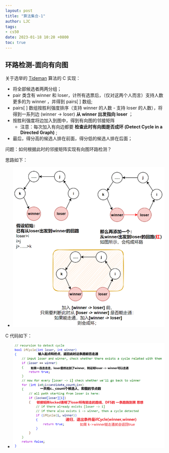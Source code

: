 ```yaml
---
layout: post
title: "算法集合-1"
author: LJC
tags:
- cs50
date: 2023-01-18 10:20 +0800
toc: true
---
```


## 环路检测-面向有向图

关于选举的 [Tideman](https://cs50.harvard.edu/x/2022/psets/3/tideman/) 算法的 C 实现：
- 将全部候选者两两分组；
- pair 类含有 winner 和 loser，计所有选票后，（仅对这两个人而言）支持人数更多的为 winner ，并得到 pairs[ ] 数组;
-  pairs[ ] 数组按胜利强度排序（支持 winner 的人数 - 支持 loser 的人数），将得到一系列边 (winner -> loser) **从 winner 出发指向 loser** ；
- 按胜利强度将边加入到图中，得到有向图的邻接矩阵
    - 注意：每次加入有向边都要 **检查此时有向图是否成环 (Detect Cycle in a Directed Graph)** ;
- 最后，得分高的候选人排在前面，得分低的候选人排在后面；

问题：如何根据此时的邻接矩阵实现有向图环路检测？

思路如下：

- ![cs50-1.png](/images/cs50-1.png "有向图环路检测")

C 代码如下：

- ![cs50-2.png](/images/cs50-2.png "有向图环路检测-代码")
